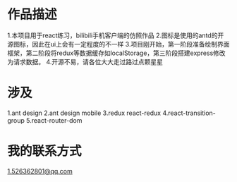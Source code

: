 # 作品描述

1.本项目用于react练习，bilibili手机客户端的仿照作品
2.图标是使用的antd的开源图标，因此在ui上会有一定程度的不一样
3.项目刚开始，第一阶段准备绘制界面框架，第二阶段将redux等数据缓存如localStorage，第三阶段搭建express修改为请求数据。
4.开源不易，请各位大大走过路过点颗星星



# 涉及

1.ant design 
2.ant design mobile
3.redux  react-redux
4.react-transition-group
5.react-router-dom

# 我的联系方式
1.526362801@qq.com

